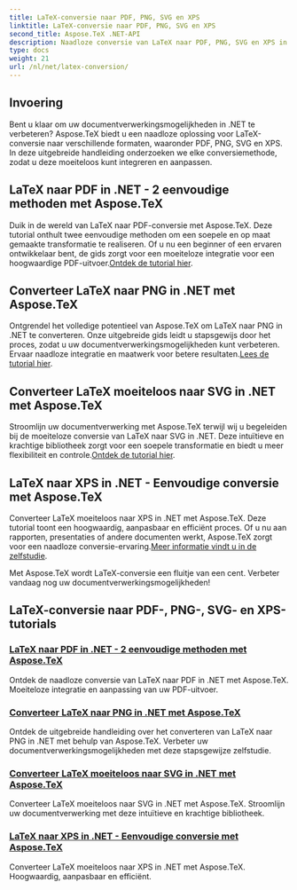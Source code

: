 ```yaml
---
title: LaTeX-conversie naar PDF, PNG, SVG en XPS
linktitle: LaTeX-conversie naar PDF, PNG, SVG en XPS
second_title: Aspose.TeX .NET-API
description: Naadloze conversie van LaTeX naar PDF, PNG, SVG en XPS in .NET met Aspose.TeX. Moeiteloze integratie voor aangepaste, hoogwaardige PDF-uitvoer.
type: docs
weight: 21
url: /nl/net/latex-conversion/
---
```

## Invoering

Bent u klaar om uw documentverwerkingsmogelijkheden in .NET te verbeteren? Aspose.TeX biedt u een naadloze oplossing voor LaTeX-conversie naar verschillende formaten, waaronder PDF, PNG, SVG en XPS. In deze uitgebreide handleiding onderzoeken we elke conversiemethode, zodat u deze moeiteloos kunt integreren en aanpassen.

## LaTeX naar PDF in .NET - 2 eenvoudige methoden met Aspose.TeX

 Duik in de wereld van LaTeX naar PDF-conversie met Aspose.TeX. Deze tutorial onthult twee eenvoudige methoden om een soepele en op maat gemaakte transformatie te realiseren. Of u nu een beginner of een ervaren ontwikkelaar bent, de gids zorgt voor een moeiteloze integratie voor een hoogwaardige PDF-uitvoer.[Ontdek de tutorial hier](./to-pdf/).

## Converteer LaTeX naar PNG in .NET met Aspose.TeX

 Ontgrendel het volledige potentieel van Aspose.TeX om LaTeX naar PNG in .NET te converteren. Onze uitgebreide gids leidt u stapsgewijs door het proces, zodat u uw documentverwerkingsmogelijkheden kunt verbeteren. Ervaar naadloze integratie en maatwerk voor betere resultaten.[Lees de tutorial hier](./to-png/).

## Converteer LaTeX moeiteloos naar SVG in .NET met Aspose.TeX

 Stroomlijn uw documentverwerking met Aspose.TeX terwijl wij u begeleiden bij de moeiteloze conversie van LaTeX naar SVG in .NET. Deze intuïtieve en krachtige bibliotheek zorgt voor een soepele transformatie en biedt u meer flexibiliteit en controle.[Ontdek de tutorial hier](./to-svg/).

## LaTeX naar XPS in .NET - Eenvoudige conversie met Aspose.TeX

 Converteer LaTeX moeiteloos naar XPS in .NET met Aspose.TeX. Deze tutorial toont een hoogwaardig, aanpasbaar en efficiënt proces. Of u nu aan rapporten, presentaties of andere documenten werkt, Aspose.TeX zorgt voor een naadloze conversie-ervaring.[Meer informatie vindt u in de zelfstudie](./to-xps/).

Met Aspose.TeX wordt LaTeX-conversie een fluitje van een cent. Verbeter vandaag nog uw documentverwerkingsmogelijkheden!
## LaTeX-conversie naar PDF-, PNG-, SVG- en XPS-tutorials
### [LaTeX naar PDF in .NET - 2 eenvoudige methoden met Aspose.TeX](./to-pdf/)
Ontdek de naadloze conversie van LaTeX naar PDF in .NET met Aspose.TeX. Moeiteloze integratie en aanpassing van uw PDF-uitvoer.
### [Converteer LaTeX naar PNG in .NET met Aspose.TeX](./to-png/)
Ontdek de uitgebreide handleiding over het converteren van LaTeX naar PNG in .NET met behulp van Aspose.TeX. Verbeter uw documentverwerkingsmogelijkheden met deze stapsgewijze zelfstudie.
### [Converteer LaTeX moeiteloos naar SVG in .NET met Aspose.TeX](./to-svg/)
Converteer LaTeX moeiteloos naar SVG in .NET met Aspose.TeX. Stroomlijn uw documentverwerking met deze intuïtieve en krachtige bibliotheek.
### [LaTeX naar XPS in .NET - Eenvoudige conversie met Aspose.TeX](./to-xps/)
Converteer LaTeX moeiteloos naar XPS in .NET met Aspose.TeX. Hoogwaardig, aanpasbaar en efficiënt.